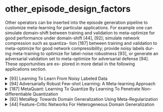 # other_episode_design_factors
Other operators can be inserted into the episode generation pipeline to customize meta-learning for particular applications. For example one can simulate domain-shift between training and validation to meta-optimize for good performance under domain-shift [44], [92]; simulate network compression such as quantiza- tion [187] between training and validation to meta-optimize for good network compressibility; provide noisy labels dur- ing meta-training to optimize for label-noise robustness [93], or generate an adversarial validation set to meta-optimize for adversarial defense [94]. These opportunities are ex- plored in more detail in the following applications section.
<!-- REFERENCE -->


<details>
<summary>[93] Learning To Learn From Noisy Labeled Data</summary>
<br>
<!-- (learning_to_learn_from_noisy_labeled_data.md) -->

# learning_to_learn_from_noisy_labeled_data.md

<!-- REFERENCE -->


[Learning To Learn From Noisy Labeled Data](../papers/learning_to_learn_from_noisy_labeled_data.md)

</details>



<details>
<summary>[94] Adversarially Robust Few-shot Learning: A Meta-learning Approach</summary>
<br>
<!-- (adversarially_robust_few_shot_learning_a_meta_learning_approach.md) -->

# adversarially_robust_few_shot_learning_a_meta_learning_approach.md

<!-- REFERENCE -->


[Adversarially Robust Few-shot Learning: A Meta-learning Approach](../papers/adversarially_robust_few_shot_learning_a_meta_learning_approach.md)

</details>



<details>
<summary>[187] MetaQuant: Learning To Quantize By Learning To Penetrate Non-differentiable Quantization</summary>
<br>
<!-- (metaquant_learning_to_quantize_by_learning_to_penetrate_non_differentiable_quantization.md) -->

# metaquant_learning_to_quantize_by_learning_to_penetrate_non_differentiable_quantization.md

<!-- REFERENCE -->


[MetaQuant: Learning To Quantize By Learning To Penetrate Non-differentiable Quantization](../papers/metaquant_learning_to_quantize_by_learning_to_penetrate_non_differentiable_quantization.md)

</details>



<details>
<summary>[92] MetaReg: Towards Domain Generalization Using Meta-Regularization</summary>
<br>
<!-- (metareg_towards_domain_generalization_using_meta_regularization.md) -->

# metareg_towards_domain_generalization_using_meta_regularization.md

<!-- REFERENCE -->


[MetaReg: Towards Domain Generalization Using Meta-Regularization](../papers/metareg_towards_domain_generalization_using_meta_regularization.md)

</details>



<details>
<summary>[44] Feature-Critic Networks For Heterogeneous Domain Generalization</summary>
<br>
<!-- (feature_critic_networks_for_heterogeneous_domain_generalization.md) -->

# feature_critic_networks_for_heterogeneous_domain_generalization.md

<!-- REFERENCE -->


[Feature-Critic Networks For Heterogeneous Domain Generalization](../papers/feature_critic_networks_for_heterogeneous_domain_generalization.md)

</details>

